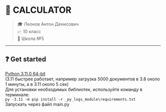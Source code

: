 # 🤖 CALCULATOR

> 🎓 Леонов Антон Денисович   
> 📈 10 класс  
> 🏫 Школа №5

----------

## ❓ Get started   
[Python 3.11.0 64-bit](https://www.python.org/downloads/release/python-3110/)   
(3.11 быстрее работает, например загрузка 5000 документов в 3.8 около 1 минуты, а в 3.11 около 5 сек)    
Для установки необходимых библиотек, используйте команду в терминале:     
``` py -3.11 -m pip install -r _py_logs_module\requirements.txt ```  
Запускать через файл main.py     